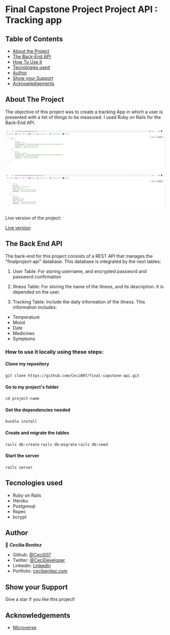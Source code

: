 # Final Capstone Project Project API : Tracking app

## Table of Contents

* [About the Project](#about-the-project)
* [The Back-End API](#the-back-end-api)
* [How To Use it](#how-to-use-it)
* [Tecnologies used](#tecnologies-used)
* [Author](#author)
* [Show your Support](#show-your-support)
* [Acknowledgements](#acknowledgements)

<!-- ABOUT THE PROJECT -->
## About The Project

The objective of this project was to create a tracking App in which a user is presented with a list of things to be measured. I used Ruby on Rails for the Back-End API.

![users screenshot](./users_screenshot.png)

![illnesses screenshot](./illnesses_screenshot.png)

Live version of the project: 

[Live version](https://tracking-api-ceci.herokuapp.com/)

<!-- THE BACKEND API -->
## The Back End API

The back-end for this project consists of a REST API that manages the "finalproject-api" database. This database is integrated by the next tables:

1. User Table: For storing username, and encrypted password and password confirmation

2. Illness Table: For storing the name of the illness, and its description. It is depended on the user.

3. Tracking Table:  Include the daily information of the illness. This information includes:
* Temperature
* Mood
* Date
* Medicines
* Symptoms


<!-- HOW TO USE IT -->
### How to use it locally using these steps:

#### Clone my repository

``` git clone https://github.com/Ceci007/final-capstone-api.git ```

#### Go to my project's folder

``` cd project-name ```

#### Get the dependencies needed

``` bundle install ```

#### Create and migrate the tables
``` rails db:create ```
``` rails db:migrate ```
``` rails db:seed ```

#### Start the server
``` rails server ```

<!-- TECNOLOGIES USED -->
## Tecnologies used

* Ruby on Rails
* Heroku
* Postgresql
* Rspec
* bcrypt

<!--AUTHOR -->
## Author
👤 ***Cecilia Benitez***

- Github: [@Ceci007](https://github.com/Ceci007)
- Twitter: [@CeciDeveloper](https://twitter.com/CeciDeveloper)
- Linkedin: [LinkedIn](https://www.linkedin.com/in/cecilia-benítez)
- Portfolio: [cecibenitez.com](https://www.cecibenitez.com/)

<!-- SHOW YOUR SUPPORT -->
## Show your Support

Give a star if you like this project!

<!-- ACKNOWLEDGEMENTS -->
## Acknowledgements

* [Microverse](https://www.microverse.org/)

